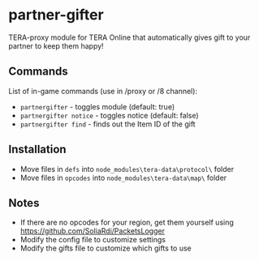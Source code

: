 # partner-gifter
TERA-proxy module for TERA Online that automatically gives gift to your partner to keep them happy!

## Commands
List of in-game commands (use in /proxy or /8 channel):  
- `partnergifter` - toggles module (default: true)
- `partnergifter notice` - toggles notice (default: false)
- `partnergifter find` - finds out the Item ID of the gift

## Installation
- Move files in `defs` into `node_modules\tera-data\protocol\` folder
- Move files in `opcodes` into `node_modules\tera-data\map\` folder

## Notes
- If there are no opcodes for your region, get them yourself using https://github.com/SoliaRdi/PacketsLogger
- Modify the config file to customize settings
- Modify the gifts file to customize which gifts to use